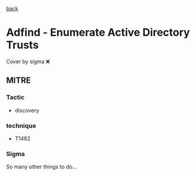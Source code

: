 [back](../index.md)
# Adfind - Enumerate Active Directory Trusts
Cover by sigma :x: 

## MITRE
### Tactic
  - discovery

### technique
  - T1482

### Sigma

 So many other things to do...